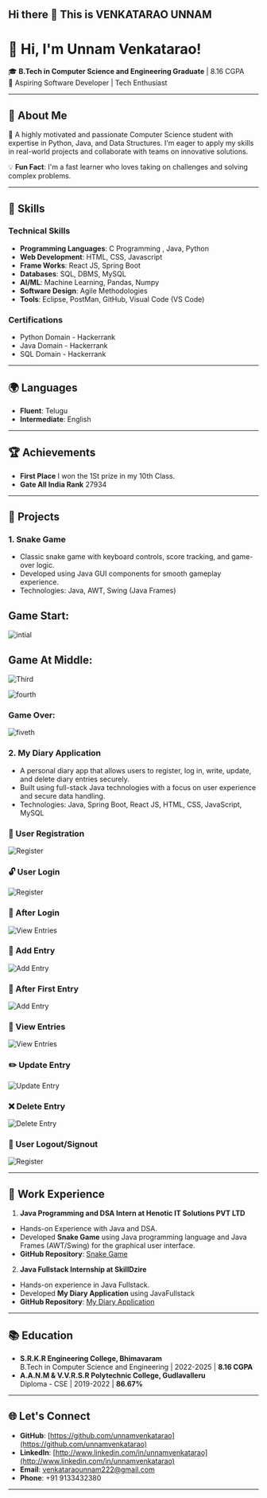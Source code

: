 ## Hi there 👋 This is VENKATARAO UNNAM 

# 👋 Hi, I'm Unnam Venkatarao!   

🎓 **B.Tech in Computer Science and Engineering Graduate** | 8.16 CGPA   
🎯 Aspiring Software Developer | Tech Enthusiast  

---

## 📝 About Me  

🌟 A highly motivated and passionate Computer Science student with expertise in Python, Java, and Data Structures. I'm eager to apply my skills in real-world projects and collaborate with teams on innovative solutions.  

💡 **Fun Fact**: I'm a fast learner who loves taking on challenges and solving complex problems.  

---

## 🌟 Skills  

### **Technical Skills**  
- **Programming Languages**:  C  Programming , Java, Python   
- **Web Development**:  HTML, CSS, Javascript
- **Frame Works**:  React JS, Spring Boot   
- **Databases**:  SQL, DBMS, MySQL   
- **AI/ML**:  Machine Learning, Pandas, Numpy   
- **Software Design**:  Agile Methodologies
- **Tools**:  Eclipse, PostMan, GitHub, Visual Code (VS Code)

### **Certifications**  
- Python Domain - Hackerrank
- Java Domain - Hackerrank
- SQL Domain - Hackerrank

---

## 🌍 Languages  

- **Fluent**: Telugu  
- **Intermediate**: English

---

## 🏆 Achievements  

- **First Place** I won the 1St prize in my 10th Class. 
- **Gate All India Rank** 27934

---

## 🚀 Projects  

### 1. **Snake Game**  
- Classic snake game with keyboard controls, score tracking, and game-over logic.
- Developed using Java GUI components for smooth gameplay experience.
- Technologies: Java, AWT, Swing (Java Frames)

  
## Game Start:

![intial](https://github.com/user-attachments/assets/89dd10d4-5139-474d-acef-bb26da028dae)


## Game At Middle:

![Third](https://github.com/user-attachments/assets/8b91ead4-efa8-4f9a-b496-f69c6a4c8ca2)

![fourth](https://github.com/user-attachments/assets/f310b6a5-4b32-491c-a8e7-5a0ff64550ef)


### Game Over: 

![fiveth](https://github.com/user-attachments/assets/19bcc3ec-c03b-49cf-b17f-daac3fda645b)  


### 2. **My Diary Application**  
- A personal diary app that allows users to register, log in, write, update, and delete diary entries securely.
- Built using full-stack Java technologies with a focus on user experience and secure data handling.
- Technologies: Java, Spring Boot, React JS, HTML, CSS, JavaScript, MySQL

### 🔐 User Registration
![Register](https://github.com/unnamvenkatarao/My_Diary_Application1/blob/Main/Registration.png?raw=true)

### 🔓 User Login
![Register](https://github.com/unnamvenkatarao/My_Diary_Application1/blob/Main/Login.png?raw=true)

### 📖 After Login
![View Entries](https://github.com/unnamvenkatarao/My_Diary_Application1/blob/Main/AfterFreshLogin.png?raw=true)

### 📝 Add Entry
![Add Entry](https://github.com/unnamvenkatarao/My_Diary_Application1/blob/Main/AddEntry.png?raw=true)

### 📝 After First Entry
![Add Entry](https://github.com/unnamvenkatarao/My_Diary_Application1/blob/Main/AfterFirstEntry.png?raw=true)

### 📖 View Entries
![View Entries](https://github.com/unnamvenkatarao/My_Diary_Application1/blob/Main/ViewEntry.png?raw=true)

### ✏️ Update Entry
![Update Entry](https://github.com/unnamvenkatarao/My_Diary_Application1/blob/Main/UpdateEntry.png?raw=true)

### ❌ Delete Entry
![Delete Entry](https://github.com/unnamvenkatarao/My_Diary_Application1/blob/Main/AfterDelete.png?raw=true)

### 🔐 User Logout/Signout
![Register](https://github.com/unnamvenkatarao/My_Diary_Application1/blob/Main/Registration.png?raw=true)


---

## 🌱 Work Experience  

1. **Java Programming and DSA Intern at Henotic IT Solutions PVT LTD**
- Hands-on Experience with Java and DSA.
- Developed **Snake Game** using Java programming language and Java Frames (AWT/Swing) for the graphical user interface.  
- **GitHub Repository**: [Snake Game](https://github.com/unnamvenkatarao/Snake_Game_Project)  

2. **Java Fullstack Internship at SkillDzire**  
- Hands-on experience in Java Fullstack.
- Developed **My Diary Application** using JavaFullstack
- **GitHub Repository**: [My Diary Application](https://github.com/unnamvenkatarao/My_Diary_Application)  


---

## 📚 Education  

- **S.R.K.R Engineering College, Bhimavaram**  
B.Tech in Computer Science and Engineering | 2022-2025 | **8.16 CGPA**  
- **A.A.N.M & V.V.R.S.R Polytechnic College, Gudlavalleru**  
  Diploma - CSE | 2019-2022 | **86.67%**  

---

## 🌐 Let's Connect  

- **GitHub**: [https://github.com/unnamvenkatarao](https://github.com/unnamvenkatarao)  
- **LinkedIn**: [http://www.linkedin.com/in/unnamvenkatarao](http://www.linkedin.com/in/unnamvenkatarao)  
- **Email**: [venkataraounnam222@gmail.com](mailto:venkataraounnam222@gmail.com)  
- **Phone**: +91 9133432380  

---

